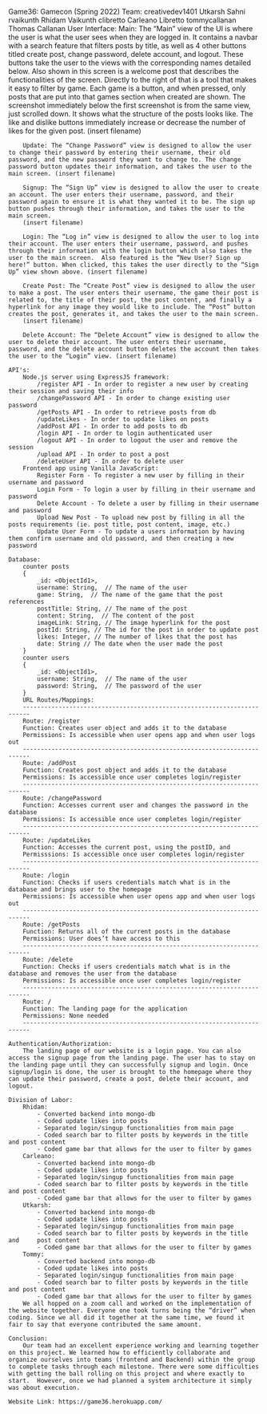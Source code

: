 Game36: Gamecon (Spring 2022)
    Team: 
        creativedev1401 Utkarsh Sahni
        rvaikunth Rhidam Vaikunth
        clibretto Carleano Libretto
        tommycallanan Thomas Callanan
    User Interface:
        Main: The “Main” view of the UI is where the user is what the user sees when they are logged in.  It contains a navbar with a search feature that filters posts by title, as well as 4 other buttons titled create post, change password, delete account, and logout. These buttons take the user to the views with the corresponding names detailed below. Also shown in this screen is a welcome post that describes the functionalities of the screen. Directly to the right of that is a tool that makes it easy to filter by game. Each game is a button, and when pressed, only posts that are put into that games section when created are shown. 
        The screenshot immediately below the first screenshot is from the same view, just scrolled down.  It shows what the structure of the posts looks like. The like and dislike buttons immediately increase or decrease the number of likes for the given post. (insert filename)

        Update: The “Change Password” view is designed to allow the user to change their password by entering their username, their old password, and the new password they want to change to. The change password button updates their information, and takes the user to the main screen. (insert filename)

        Signup: The “Sign Up” view is designed to allow the user to create an account. The user enters their username, password, and their password again to ensure it is what they wanted it to be. The sign up button pushes through their information, and takes the user to the main screen.
        (insert filename)

        Login: The “Log in” view is designed to allow the user to log into their account. The user enters their username, password, and pushes through their information with the login button which also takes the user to the main screen.  Also featured is the “New User? Sign up here!” button. When clicked, this takes the user directly to the “Sign Up” view shown above. (insert filename)

        Create Post: The “Create Post” view is designed to allow the user to make a post. The user enters their username, the game their post is related to, the title of their post, the post content, and finally a hyperlink for any image they would like to include. The “Post” button creates the post, generates it, and takes the user to the main screen.
        (insert filename)

        Delete Account: The “Delete Account” view is designed to allow the user to delete their account. The user enters their username, password, and the delete account button deletes the account then takes the user to the “Login” view. (insert filename)

    API's:
        Node.js server using ExpressJS framework:
            /register API - In order to register a new user by creating their session and saving their info
            /changePassword API - In order to change existing user password
            /getPosts API - In order to retrieve posts from db
            /updateLikes - In order to update likes on posts
            /addPost API - In order to add posts to db
            /login API - In order to login authenticated user
            /logout API - In order to logout the user and remove the session
            /upload API - In order to post a post
            /deleteUser API - In order to delete user
        Frontend app using Vanilla JavaScript:
            Register Form - To register a new user by filling in their username and password
            Login Form - To login a user by filling in their username and password
            Delete Account - To delete a user by filling in their username and password
            Upload New Post - To upload new post by filling in all the posts requirements (ie. post title, post content, image, etc.)
            Update User Form - To update a users information by having them confirm username and old password, and then creating a new password

    Database:
        counter posts
        {
            _id: <ObjectId1>,
            username: String,  // The name of the user
            game: String,  // The name of the game that the post references
            postTitle: String, // The name of the post
            content: String,  // The content of the post
            imageLink: String, // The image hyperlink for the post
            postId: String, // The id for the post in order to update post
            likes: Integer, // The number of likes that the post has
            date: String // The date when the user made the post
        }
        counter users
        {
            _id: <ObjectId1>,
            username: String,  // The name of the user
            password: String,  // The password of the user
        }
        URL Routes/Mappings:
        ------------------------------------------------------------------------
        Route: /register
        Function: Creates user object and adds it to the database
        Permissions: Is accessible when user opens app and when user logs out
        ------------------------------------------------------------------------
        Route: /addPost
        Function: Creates post object and adds it to the database
        Permissions: Is accessible once user completes login/register
        ------------------------------------------------------------------------
        Route: /changePassword
        Function: Accesses current user and changes the password in the database
        Permissions: Is accessible once user completes login/register
        ------------------------------------------------------------------------
        Route: /updateLikes
        Function: Accesses the current post, using the postID, and 
        Permisssions: Is accessible once user completes login/register
        ------------------------------------------------------------------------
        Route: /login
        Function: Checks if users credentials match what is in the database and brings user to the homepage
        Permissions: Is accessible when user opens app and when user logs out
        ------------------------------------------------------------------------
        Route: /getPosts
        Function: Returns all of the current posts in the database
        Permissions: User does’t have access to this
        ------------------------------------------------------------------------
        Route: /delete
        Function: Checks if users credentials match what is in the database and removes the user from the database
        Permissions: Is accessible once user completes login/register
        ------------------------------------------------------------------------
        Route: /
        Function: The landing page for the application
        Permissions: None needed
        ------------------------------------------------------------------------

    Authentication/Authorization: 
        The landing page of our website is a login page. You can also access the signup page from the landing page. The user has to stay on the landing page until they can successfully signup and login. Once signup/login is done, the user is brought to the homepage where they can update their password, create a post, delete their account, and logout.

    Division of Labor:
        Rhidam: 
            - Converted backend into mongo-db
            - Coded update likes into posts
            - Separated login/singup functionalities from main page
            - Coded search bar to filter posts by keywords in the title and post content
            - Coded game bar that allows for the user to filter by games
        Carleano: 
            - Converted backend into mongo-db
            - Coded update likes into posts
            - Separated login/singup functionalities from main page
            - Coded search bar to filter posts by keywords in the title and post content
            - Coded game bar that allows for the user to filter by games
        Utkarsh: 
            - Converted backend into mongo-db
            - Coded update likes into posts
            - Separated login/singup functionalities from main page
            - Coded search bar to filter posts by keywords in the title and     post content
            - Coded game bar that allows for the user to filter by games
        Tommy:
            - Converted backend into mongo-db
            - Coded update likes into posts
            - Separated login/singup functionalities from main page
            - Coded search bar to filter posts by keywords in the title and post content
            - Coded game bar that allows for the user to filter by games
        We all hopped on a zoom call and worked on the implementation of the website together. Everyone one took turns being the “driver” when coding. Since we all did it together at the same time, we found it fair to say that everyone contributed the same amount.

    Conclusion: 
        Our team had an excellent experience working and learning together on this project. We learned how to efficiently collaborate and organize ourselves into teams (frontend and Backend) within the group to complete tasks through each milestone. There were some difficulties with getting the ball rolling on this project and where exactly to start.  However, once we had planned a system architecture it simply was about execution.

    Website Link: https://game36.herokuapp.com/